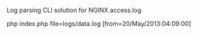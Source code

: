 Log parsing CLI solution for NGINX access.log

php index.php file=logs/data.log [from=20/May/2013:04:09:00]
